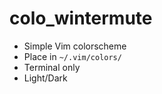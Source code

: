 # colo_wintermute

- Simple Vim colorscheme
- Place in `~/.vim/colors/`
- Terminal only
- Light/Dark

